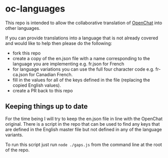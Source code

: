 # oc-languages

This repo is intended to allow the collaborative translation of [OpenChat](https://oc.app) into other languages.

If you can provide translations into a language that is not already covered and would like to help then please do the following:

- fork this repo
- create a copy of the en.json file with a name corresponding to the language you are implementing e.g. fr.json for French
- for language variations you can use the full four character code e.g. fr-ca.json for Canadian French.
- fill in the values for all of the keys defined in the file (replacing the copied English values).
- create a PR back to this repo

## Keeping things up to date

For the time being I will try to keep the en.json file in line with the OpenChat original. There is a script in the repo that can be used to find any keys that are defined in the English master file but not defined in any of the language variants.

To run this script just run `node ./gaps.js` from the command line at the root of the repo.
